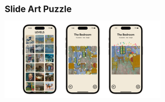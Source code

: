# Slide Art Puzzle

<p align="center">
  <img src="artPuzzle.png" style="max-width: 100%; height: auto;">
</p>
